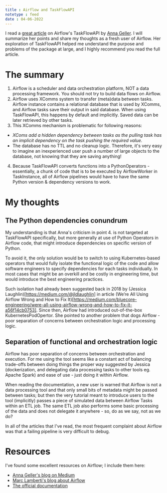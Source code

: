 ```yaml
---
title : Airflow and TaskFlowAPI
notetype : feed
date : 04-06-2022
---
```


I read a [great article](https://towardsdatascience.com/taskflow-api-in-apache-airflow-2-0-should-you-use-it-d6cc4913c24c#1bde) on Airflow's TaskFlowAPI by [Anna Geller](https://www.linkedin.com/feed/#). I will summarize her points and share my thoughts as a fresh user of Airflow. Her exploration of TaskFlowAPI helped me understand the purpose and problems of the package at large, and I highly recommend you read the full article.

# The summary

1. Airflow is a scheduler and data orchestration platform, NOT a data processing framework. You should not try to build data flows on Airflow.
2. Airflow uses XComms system to transfer (meta)data between tasks. Airflow instance contains a relational database that is used by XComms, and Airflow tasks save their output in said database. When using TaskFlowAPI, this happens by default and implicitly. Saved data can be later retrieved by other tasks.
3. This XComms mechanism is problematic for following reasons:
- *XComs add a hidden dependency between tasks as the pulling task has an implicit dependency on the task pushing the required value.*
- The database has no TTL and no cleanup logic. Therefore, it's very easy to imagine an inexperienced user push a number of large objects to the database, not knowing that they are saving anything!
4. Because TaskFlowAPI converts functions into a PythonOperators - essentially, a chunk of code that is to be executed by AirflowWorker in TaskInstance, all of Airflow pipelines would have to have the same Python version & dependency versions to work.

# My thoughts  

## The Python dependencies conundrum
My understanding is that Anna's criticism in point 4. is not targeted at TaskFlowAPI specifically, but more generally at use of Python Operators in Airflow code, that might introduce dependencies on specific version of Python. 

To avoid it, the only solution would be to switch to using Kubernetes-based operators that would fully isolate the functional logic of the code and allow software engineers to specify dependencies for each tasks individually. In most cases that might be an overkill and be costly in engineering time, but would introduce the best engineering practices.

Such isolation had already been suggested back in 2018 by (Jessica Laughlin)[https://medium.com/@jldlaughlin] in article (We’re All Using Airflow Wrong and How to Fix It)[https://medium.com/bluecore-engineering/were-all-using-airflow-wrong-and-how-to-fix-it-a56f14cb0753]. Since then, Airflow had introduced out-of-the-box KubernetesPodOpertor. She pointed to another problem that dogs Airflow - poor separation of concerns between orchestration logic and processing logic.

## Separation of functional and orchestration logic
Airflow has poor separation of concerns between orchestration and execution. For me using the tool seems like a constant act of balancing trade-offs between doing things the proper way suggested by Jessica (dockerization, and delegating data processing tasks to other tools eg. Apache Spark) and ease of use - just doing it within Airflow.

When reading the documentation, a new user is warned that Airflow is not a data processing tool and that only small bits of metadata might be passed between tasks; but then the very tutorial meant to introduce users to the tool (implicitly) passes a piece of simulated data between Airflow Tasks within an ETL job. The same ETL job also performs some basic processing of the data and does not delegate it anywhere - so, do as we say, not as we do?

In all of the articles that I've read, the most frequent complaint about Airflow was that a failing pipeline is very difficult to debug.

# Resources
I've found some excellent resources on Airflow; I include them here:
- [Anna Geller's blog on Medium](https://annageller.medium.com)
- [Marc Lamberti's blog about Airflow](https://marclamberti.com/blog/)
- [The official documentation](https://airflow.apache.org/docs/apache-airflow/stable/index.html)